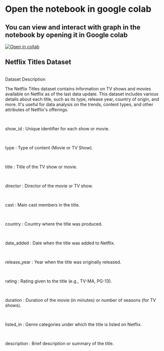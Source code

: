 <h1>Open the notebook in google colab</h1>

<h2>You can view and interact with graph in the notebook by opening it in Google colab</h2>

[![Open in collab](https://research,google.com/assests/colab-badge.svg)](https://githubtocolab.com/Vinit-joshi2/Netflix-Shows-EDA/blob/main/Netflix_Shows___EDA.ipynb)


<h2>Netflix Titles Dataset</h2> <br>
Dataset Description
<p>
The Netflix Titles dataset contains information on TV shows and movies available on Netflix as of the last data update. This dataset includes various details about each title, such as its type, release year, country of origin, and more. It's useful for data analysis on the trends, content types, and other attributes of Netflix's offerings.</p> <br>



<p> show_id :	Unique identifier for each show or movie.</p> <br>
<p>type	: Type of content (Movie or TV Show).</p> <br>
<p>title :	Title of the TV show or movie.</p> <br>
<p>director : 	Director of the movie or TV show.</p> <br>
<p>cast :	Main cast members in the title.</p> <br>
<p>country : Country where the title was produced.</p> <br>
<p>date_added :	Date when the title was added to Netflix.</p> <br>
<p>release_year : 	Year when the title was originally released.</p> <br>
<p>rating : Rating given to the title (e.g., TV-MA, PG-13).</p> <br>
<p>duration :	Duration of the movie (in minutes) or number of seasons (for TV shows).</p> <br>
<p>listed_in :	Genre categories under which the title is listed on Netflix.</p> <br>
<p>description :	Brief description or summary of the title.</p> <br>





